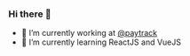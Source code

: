 ### Hi there 👋

- 🔭 I’m currently working at [@paytrack](https://www.paytrack.com.br/)
- 🌱 I’m currently learning ReactJS and VueJS


